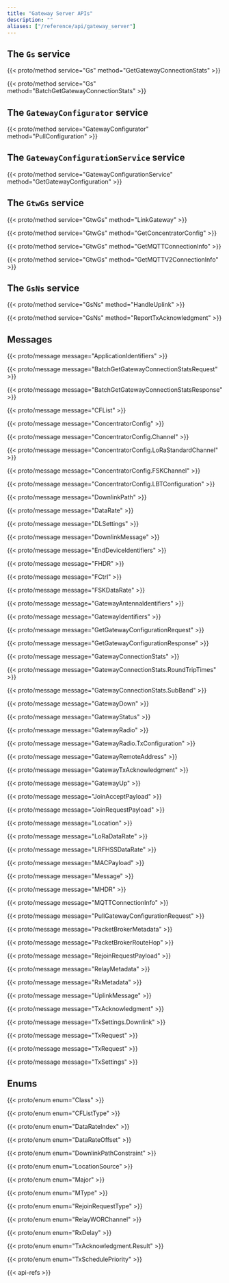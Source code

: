 ```yaml
---
title: "Gateway Server APIs"
description: ""
aliases: ["/reference/api/gateway_server"]
---
```


## The `Gs` service

{{< proto/method service="Gs" method="GetGatewayConnectionStats" >}}

{{< proto/method service="Gs" method="BatchGetGatewayConnectionStats" >}}

## The `GatewayConfigurator` service

{{< proto/method service="GatewayConfigurator" method="PullConfiguration" >}}

## The `GatewayConfigurationService` service

{{< proto/method service="GatewayConfigurationService" method="GetGatewayConfiguration" >}}

## The `GtwGs` service

{{< proto/method service="GtwGs" method="LinkGateway" >}}

{{< proto/method service="GtwGs" method="GetConcentratorConfig" >}}

{{< proto/method service="GtwGs" method="GetMQTTConnectionInfo" >}}

{{< proto/method service="GtwGs" method="GetMQTTV2ConnectionInfo" >}}

## The `GsNs` service

{{< proto/method service="GsNs" method="HandleUplink" >}}

{{< proto/method service="GsNs" method="ReportTxAcknowledgment" >}}

## Messages

{{< proto/message message="ApplicationIdentifiers" >}}

{{< proto/message message="BatchGetGatewayConnectionStatsRequest" >}}

{{< proto/message message="BatchGetGatewayConnectionStatsResponse" >}}

{{< proto/message message="CFList" >}}

{{< proto/message message="ConcentratorConfig" >}}

{{< proto/message message="ConcentratorConfig.Channel" >}}

{{< proto/message message="ConcentratorConfig.LoRaStandardChannel" >}}

{{< proto/message message="ConcentratorConfig.FSKChannel" >}}

{{< proto/message message="ConcentratorConfig.LBTConfiguration" >}}

{{< proto/message message="DownlinkPath" >}}

{{< proto/message message="DataRate" >}}

{{< proto/message message="DLSettings" >}}

{{< proto/message message="DownlinkMessage" >}}

{{< proto/message message="EndDeviceIdentifiers" >}}

{{< proto/message message="FHDR" >}}

{{< proto/message message="FCtrl" >}}

{{< proto/message message="FSKDataRate" >}}

{{< proto/message message="GatewayAntennaIdentifiers" >}}

{{< proto/message message="GatewayIdentifiers" >}}

{{< proto/message message="GetGatewayConfigurationRequest" >}}

{{< proto/message message="GetGatewayConfigurationResponse" >}}

{{< proto/message message="GatewayConnectionStats" >}}

{{< proto/message message="GatewayConnectionStats.RoundTripTimes" >}}

{{< proto/message message="GatewayConnectionStats.SubBand" >}}

{{< proto/message message="GatewayDown" >}}

{{< proto/message message="GatewayStatus" >}}

{{< proto/message message="GatewayRadio" >}}

{{< proto/message message="GatewayRadio.TxConfiguration" >}}

{{< proto/message message="GatewayRemoteAddress" >}}

{{< proto/message message="GatewayTxAcknowledgment" >}}

{{< proto/message message="GatewayUp" >}}

{{< proto/message message="JoinAcceptPayload" >}}

{{< proto/message message="JoinRequestPayload" >}}

{{< proto/message message="Location" >}}

{{< proto/message message="LoRaDataRate" >}}

{{< proto/message message="LRFHSSDataRate" >}}

{{< proto/message message="MACPayload" >}}

{{< proto/message message="Message" >}}

{{< proto/message message="MHDR" >}}

{{< proto/message message="MQTTConnectionInfo" >}}

{{< proto/message message="PullGatewayConfigurationRequest" >}}

{{< proto/message message="PacketBrokerMetadata" >}}

{{< proto/message message="PacketBrokerRouteHop" >}}

{{< proto/message message="RejoinRequestPayload" >}}

{{< proto/message message="RelayMetadata" >}}

{{< proto/message message="RxMetadata" >}}

{{< proto/message message="UplinkMessage" >}}

{{< proto/message message="TxAcknowledgment" >}}

{{< proto/message message="TxSettings.Downlink" >}}

{{< proto/message message="TxRequest" >}}

{{< proto/message message="TxRequest" >}}

{{< proto/message message="TxSettings" >}}

## Enums

{{< proto/enum enum="Class" >}}

{{< proto/enum enum="CFListType" >}}

{{< proto/enum enum="DataRateIndex" >}}

{{< proto/enum enum="DataRateOffset" >}}

{{< proto/enum enum="DownlinkPathConstraint" >}}

{{< proto/enum enum="LocationSource" >}}

{{< proto/enum enum="Major" >}}

{{< proto/enum enum="MType" >}}

{{< proto/enum enum="RejoinRequestType" >}}

{{< proto/enum enum="RelayWORChannel" >}}

{{< proto/enum enum="RxDelay" >}}

{{< proto/enum enum="TxAcknowledgment.Result" >}}

{{< proto/enum enum="TxSchedulePriority" >}}

{{< api-refs >}}

